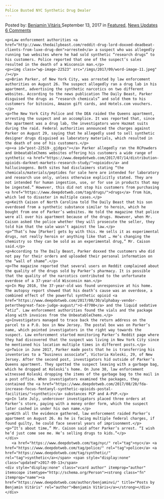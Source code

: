 ```yaml
---
Police Busted NYC Synthetic Drug Dealer
---
```

<article class="post-listing post-22519 post type-post status-publish format-standard has-post-thumbnail hentry 
 tag-busted tag-nyc tag-police tag-synthetic">
    <div class="post-inner">
        <span>Posted by: <a href="https://www.deepdotweb.com/author/benjaminvi/" title="">Benjamin Vitáris </a></span>
    <span>September 13, 2017</span>
    <span>in <a href="https://www.deepdotweb.com/category/deepdot-news/" rel="category tag">Featured</a>, <a href="https://www.deepdotweb.com/category/news-updates/" rel="category tag">News Updates</a></span>
    <span><a href="https://www.deepdotweb.com/2017/09/13/police-busted-nyc-synthetic-drug-dealer/#comments">6 Comments</a></span>
    </p>
    <div class="clear"></div>
    
    <p>Law enforcement authorities <a href="http://www.thedailybeast.com/reddit-drug-lord-doxxed-deadbeat-clients-from-luxe-drug-den">arrested</a> a suspect who was allegedly running two websites where he had sold synthetic “research drugs” to his customers. Police reported that one of the suspect’s sales resulted in the death of a Wisconsin man.</p>
    <p><img class="wp-image-22523" src="/imgs/2017/09/word-image-11.jpeg" /></p>
    <p>Brian Parker, of New York City, was arrested by law enforcement authorities on August 26. The suspect allegedly ran a drug lab in his apartment, advertising the synthetic narcotics on two different websites. According to the news publication The Daily Beast, Parker disguised the drugs as “research chemicals” and sold them to his customers for bitcoins, Amazon gift cards, and Hotels.com vouchers.</p>
    <p>The New York City Police and the DEA raided the Queens apartment, arresting the suspect and an accomplice. It was reported that, since the apartment was a drug lab, the investigators wore Hazmat suits during the raid. Federal authorities announced the charges against Parker on August 29, saying that he allegedly used to sell synthetic designer drugs disguised as laboratory materials, which resulted in the death of one of his customers.</p>
    <p><a id="post-22519-_gjdgxs"></a> Parker allegedly ran the RCPowders and UnbeatableChems websites offering his customers a wide range of synthetic <a href="https://www.deepdotweb.com/2017/07/14/distribution-opioids-darknet-markets-research-study/">opioids</a> and hallucinogens. Both sites had disclaimers stating “the chemicals/materials/peptides for sale here are intended for laboratory and research use only, unless otherwise explicitly stated. They are not intended for human ingestion, use, or for use in products that may be ingested.” However, this did not stop his customers from purchasing <a href="https://www.deepdotweb.com/tag/drugs/">drugs</a> from him, which led to disaster in multiple cases.</p>
    <p>Keith Caison of North Carolina told The Daily Beast that his son overdosed from a synthetic substance similar to heroin, which he bought from one of Parker’s websites. He told the magazine that police were all over his apartment because of the drugs. However, when Mr. Caison asked the police whether they will prosecute the seller, they told him that the sale wasn’t against the law.</p>
    <p>“That’s how [Parker] gets by with this. He sells it as experimental drugs, not really heroin or anything like that … He’s changing the chemistry so they can be sold as an experimental drug,” Mr. Caison said.</p>
    <p>According to The Daily Beast, Parker doxxed the customers who did not pay for their orders and uploaded their personal information on the “wall of shame”.</p>
    <p>The magazine reported that several users on Reddit complained about the quality of the drugs sold by Parker’s pharmacy. It is possible that the quality of the narcotics contributed to the unfortunate overdose of a 37-year-old Wisconsin man.</p>
    <p>In May 2016, the 37-year-old was found unresponsive at his home. The autopsy report showed that his death’s cause was an overdose, a combined effect of the powerful synthetic opioid <a href="https://www.deepdotweb.com/2017/08/30/alphabay-vendor-peterthegreat-face-judge-august/">U-47700</a> and the liquid sedative “etiz”. Law enforcement authorities found the vials and the package along with invoices from the UnbeatableChems.</p>
    <p>Investigators managed to trace back the return address on the parcel to a P.O. box in New Jersey. The postal box was on Parker’s name, which pointed investigators in the right way towards the suspect. Law enforcement started monitoring Parker’s Reddit page where they had discovered that the suspect was living in New York City since he mentioned his location multiple times in different posts.</p>
    <p>Twice in June 2017, Parker made posts that he is transferring his inventories to a “business associate”, Victoria Koleski, 29, of New Jersey. After the second post, investigators hid outside of Parker’s Queens apartment. They spotted the suspect leaving with a garbage bag, which he dropped at Koleski’s home. On June 30, law enforcement witnessed Koleski dropping the items of the garbage bag to the mail in a post office. When investigators examined the packages, they contained the <a href="https://www.deepdotweb.com/2017/08/20/fda-increase-focus-fentanyl-synthetic-opioids-postal-facilities/">synthetic</a> substances PCP and A-PVP.</p>
    <p>In late July, undercover investigators placed three orders at Parker’s store, paying with a money order form, which the suspect later cashed in under his own name.</p>
    <p>With all the evidence gathered, law enforcement raided Parker’s apartment on August 26. As he is facing multiple federal charges, if found guilty, he could face several years of imprisonment.</p>
    <p>“It’s about time,” Mr. Caison said after Parker’s arrest. “I wish he’d just come see me. He’s selling drugs to kids.”</p>
    </div>
       <a href="https://www.deepdotweb.com/tag/nyc/" rel="tag">nyc</a> <a href="https://www.deepdotweb.com/tag/police/" rel="tag">police</a> <a href="https://www.deepdotweb.com/tag/synthetic/" rel="tag">synthetic</a></span> <span style="display:none" class="updated">2017-09-13</span>
    <div style="display:none" class="vcard author" itemprop="author" itemscope itemtype="http://schema.org/Person"><strong class="fn" itemprop="name"><a href="https://www.deepdotweb.com/author/benjaminvi/" title="Posts by Benjamin Vitáris" rel="author">Benjamin Vitáris</a></strong></div>
    </div>
</article>

